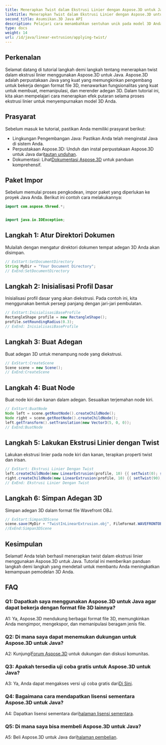 ```yaml
---
title: Menerapkan Twist dalam Ekstrusi Linier dengan Aspose.3D untuk Java
linktitle: Menerapkan Twist dalam Ekstrusi Linier dengan Aspose.3D untuk Java
second_title: Asumsikan.3D Java API
description: Pelajari cara menambahkan sentuhan unik pada model 3D Anda menggunakan Aspose.3D untuk Java. Ikuti panduan langkah demi langkah kami untuk meningkatkan efek ekstrusi linier.
type: docs
weight: 14
url: /id/java/linear-extrusion/applying-twist/
---
```

## Perkenalan

Selamat datang di tutorial langkah demi langkah tentang menerapkan twist dalam ekstrusi linier menggunakan Aspose.3D untuk Java. Aspose.3D adalah perpustakaan Java yang kuat yang memungkinkan pengembang untuk bekerja dengan format file 3D, menawarkan fungsionalitas yang kuat untuk membuat, memanipulasi, dan merender adegan 3D. Dalam tutorial ini, kita akan mempelajari cara menerapkan efek putaran selama proses ekstrusi linier untuk menyempurnakan model 3D Anda.

## Prasyarat

Sebelum masuk ke tutorial, pastikan Anda memiliki prasyarat berikut:

- Lingkungan Pengembangan Java: Pastikan Anda telah menginstal Java di sistem Anda.
-  Perpustakaan Aspose.3D: Unduh dan instal perpustakaan Aspose.3D untuk Java dari[tautan unduhan](https://releases.aspose.com/3d/java/).
-  Dokumentasi: Lihat[Dokumentasi Aspose.3D](https://reference.aspose.com/3d/java/) untuk panduan komprehensif.

## Paket Impor

Sebelum memulai proses pengkodean, impor paket yang diperlukan ke proyek Java Anda. Berikut ini contoh cara melakukannya:

```java
import com.aspose.threed.*;


import java.io.IOException;
```

## Langkah 1: Atur Direktori Dokumen

Mulailah dengan mengatur direktori dokumen tempat adegan 3D Anda akan disimpan.

```java
// ExStart:SetDocumentDirectory
String MyDir = "Your Document Directory";
// ExEnd:SetDocumentDirectory
```

## Langkah 2: Inisialisasi Profil Dasar

Inisialisasi profil dasar yang akan diekstrusi. Pada contoh ini, kita menggunakan bentuk persegi panjang dengan jari-jari pembulatan.

```java
// ExStart:InisialisasiBaseProfile
RectangleShape profile = new RectangleShape();
profile.setRoundingRadius(0.3);
// ExEnd: InisialisasiBaseProfile
```

## Langkah 3: Buat Adegan

Buat adegan 3D untuk menampung node yang diekstrusi.

```java
// ExStart:CreateScene
Scene scene = new Scene();
// ExEnd:CreateScene
```

## Langkah 4: Buat Node

Buat node kiri dan kanan dalam adegan. Sesuaikan terjemahan node kiri.

```java
// ExStart:BuatNode
Node left = scene.getRootNode().createChildNode();
Node right = scene.getRootNode().createChildNode();
left.getTransform().setTranslation(new Vector3(5, 0, 0));
// ExEnd:BuatNode
```

## Langkah 5: Lakukan Ekstrusi Linier dengan Twist

Lakukan ekstrusi linier pada node kiri dan kanan, terapkan properti twist dan irisan.

```java
// ExStart: Ekstrusi Linier Dengan Twist
left.createChildNode(new LinearExtrusion(profile, 10) {{ setTwist(0); setSlices(100); }});
right.createChildNode(new LinearExtrusion(profile, 10) {{ setTwist(90); setSlices(100); }});
// ExEnd: Ekstrusi Linier Dengan Twist
```

## Langkah 6: Simpan Adegan 3D

Simpan adegan 3D dalam format file Wavefront OBJ.

```java
// ExStart:Simpan3DScene
scene.save(MyDir + "TwistInLinearExtrusion.obj", FileFormat.WAVEFRONTOBJ);
//ExEnd:Simpan3DScene
```

## Kesimpulan

Selamat! Anda telah berhasil menerapkan twist dalam ekstrusi linier menggunakan Aspose.3D untuk Java. Tutorial ini memberikan panduan langkah demi langkah yang mendetail untuk membantu Anda meningkatkan kemampuan pemodelan 3D Anda.

## FAQ

### Q1: Dapatkah saya menggunakan Aspose.3D untuk Java agar dapat bekerja dengan format file 3D lainnya?

A1: Ya, Aspose.3D mendukung berbagai format file 3D, memungkinkan Anda mengimpor, mengekspor, dan memanipulasi beragam jenis file.

### Q2: Di mana saya dapat menemukan dukungan untuk Aspose.3D untuk Java?

 A2: Kunjungi[Forum Aspose.3D](https://forum.aspose.com/c/3d/18) untuk dukungan dan diskusi komunitas.

### Q3: Apakah tersedia uji coba gratis untuk Aspose.3D untuk Java?

 A3: Ya, Anda dapat mengakses versi uji coba gratis dari[Di Sini](https://releases.aspose.com/).

### Q4: Bagaimana cara mendapatkan lisensi sementara Aspose.3D untuk Java?

 A4: Dapatkan lisensi sementara dari[halaman lisensi sementara](https://purchase.aspose.com/temporary-license/).

### Q5: Di mana saya bisa membeli Aspose.3D untuk Java?

 A5: Beli Aspose.3D untuk Java dari[halaman pembelian](https://purchase.aspose.com/buy).